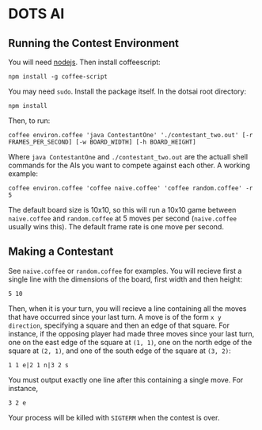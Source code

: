 DOTS AI
=======

Running the Contest Environment
-------------------------------
You will need [nodejs](nodejs.org). Then install coffeescript:
```
npm install -g coffee-script
```
You may need `sudo`. Install the package itself. In the dotsai root directory:
```
npm install
```
Then, to run:
```
coffee environ.coffee 'java ContestantOne' './contestant_two.out' [-r FRAMES_PER_SECOND] [-w BOARD_WIDTH] [-h BOARD_HEIGHT]
```
Where `java ContestantOne` and `./contestant_two.out` are the actuall shell commands for the AIs you want to compete against each other. A working example:
```
coffee environ.coffee 'coffee naive.coffee' 'coffee random.coffee' -r 5
```
The default board size is 10x10, so this will run a 10x10 game between `naive.coffee` and `random.coffee` at 5 moves per second (`naive.coffee` usually wins this). The default frame rate is one move per second.

Making a Contestant
-------------------
See `naive.coffee` or `random.coffee` for examples. You will recieve first a single line with the dimensions of the board, first width and then height:
```
5 10
```
Then, when it is your turn, you will recieve a line containing all the moves that have occurred since your last turn. A move is of the form `x y direction`, specifying a square and then an edge of that square. For instance, if the opposing player had made three moves since your last turn, one on the east edge of the square at `(1, 1)`, one on the north edge of the square at `(2, 1)`, and one of the south edge of the square at `(3, 2)`:
```
1 1 e|2 1 n|3 2 s
```
You must output exactly one line after this containing a single move. For instance,
```
3 2 e
```
Your process will be killed with `SIGTERM` when the contest is over.

